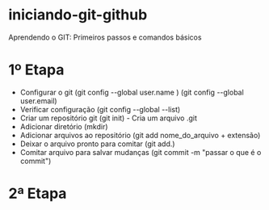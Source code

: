 # iniciando-git-github
Aprendendo o GIT: Primeiros passos e comandos básicos 

# 1º Etapa #
- Configurar o git (git config --global user.name )
                   (git config --global user.email)
- Verificar configuração (git config --global --list)                   
- Criar um repositório git (git init) - Cria um arquivo .git
- Adicionar diretório (mkdir)
- Adicionar arquivos ao repositório (git add nome_do_arquivo + extensão)
- Deixar o arquivo pronto para comitar (git add.)
- Comitar arquivo para salvar mudanças (git commit -m "passar o que é o commit")

# 2ª Etapa #
